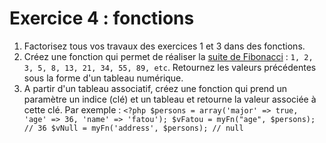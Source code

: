 # Exercice 4 : fonctions

1. Factorisez tous vos travaux des exercices 1 et 3 dans des fonctions.
2. Créez une fonction qui permet de réaliser la [suite de Fibonacci](https://fr.wikipedia.org/wiki/Suite_de_Fibonacci) : `1, 2, 3, 5, 8, 13, 21, 34, 55, 89, etc`. Retournez les valeurs précédentes sous la forme d'un tableau numérique.
3. A partir d'un tableau associatif, créez une fonction qui prend un paramètre un indice (clé) et un tableau et retourne la valeur associée à cette clé.
Par exemple :
`<?php
  $persons = array('major' => true, 'age' => 36, 'name' => 'fatou');
  $vFatou = myFn("age", $persons); // 36
  $vNull = myFn('address', $persons); // null`
